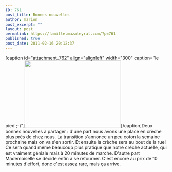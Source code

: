 ```yaml
---
ID: 761
post_title: Bonnes nouvelles
author: marion
post_excerpt: ""
layout: post
permalink: https://famille.mazaleyrat.com/?p=761
published: true
post_date: 2011-02-16 20:12:37
---
```

[caption id="attachment_762" align="alignleft" width="300" caption="le pied ;-)"]<a href="http://famille.mazaleyrat.com/wp-content/uploads/2011/02/4.jpg"><img src="http://famille.mazaleyrat.com/wp-content/uploads/2011/02/4-300x209.jpg" alt="" title="le pied" width="300" height="209" class="size-medium wp-image-762" /></a>[/caption]Deux bonnes nouvelles à partager : d'une part nous avons une place en crèche plus près de chez nous. 
La transition s'annonce un peu coton la semaine prochaine mais on va s'en sortir. Et ensuite la crèche sera au bout de la rue! Ce sera quand même beaucoup plus pratique que notre crèche actuelle, qui est vraiment géniale mais à 20 minutes de marche.
D'autre part Mademoiselle se décide enfin à se retourner. C'est encore au prix de 10 minutes d'effort, donc c'est assez rare, mais ça arrive.